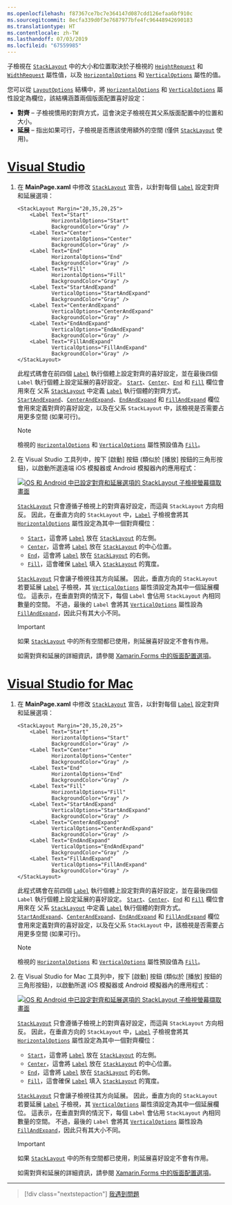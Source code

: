 ```yaml
---
ms.openlocfilehash: f87367ce7bc7e364147d087cdd126efaa6bf910c
ms.sourcegitcommit: 8ecfa339d0f3e7687977bfe4fc96448942690183
ms.translationtype: HT
ms.contentlocale: zh-TW
ms.lasthandoff: 07/03/2019
ms.locfileid: "67559985"
---
```

子檢視在 [`StackLayout`](xref:Xamarin.Forms.StackLayout) 中的大小和位置取決於子檢視的 [`HeightRequest`](xref:Xamarin.Forms.VisualElement.HeightRequest) 和 [`WidthRequest`](xref:Xamarin.Forms.VisualElement.WidthRequest) 屬性值，以及 [`HorizontalOptions`](xref:Xamarin.Forms.View.HorizontalOptions) 和 [`VerticalOptions`](xref:Xamarin.Forms.View.VerticalOptions) 屬性的值。

您可以從 [`LayoutOptions`](xref:Xamarin.Forms.LayoutOptions) 結構中，將 [`HorizontalOptions`](xref:Xamarin.Forms.View.HorizontalOptions) 和 [`VerticalOptions`](xref:Xamarin.Forms.View.VerticalOptions) 屬性設定為欄位，該結構涵蓋兩個版面配置喜好設定：

- **對齊** – 子檢視慣用的對齊方式，這會決定子檢視在其父系版面配置中的位置和大小。
- **延展** – 指出如果可行，子檢視是否應該使用額外的空間 (僅供 [`StackLayout`](xref:Xamarin.Forms.StackLayout) 使用)。

# <a name="visual-studiotabvswin"></a>[Visual Studio](#tab/vswin)

1. 在 **MainPage.xaml** 中修改 [`StackLayout`](xref:Xamarin.Forms.StackLayout) 宣告，以針對每個 [`Label`](xref:Xamarin.Forms.Label) 設定對齊和延展選項：

    ```xaml
    <StackLayout Margin="20,35,20,25">
        <Label Text="Start"
               HorizontalOptions="Start"
               BackgroundColor="Gray" />
        <Label Text="Center"
               HorizontalOptions="Center"
               BackgroundColor="Gray" />
        <Label Text="End"
               HorizontalOptions="End"
               BackgroundColor="Gray" />
        <Label Text="Fill"
               HorizontalOptions="Fill"
               BackgroundColor="Gray" />
        <Label Text="StartAndExpand"
               VerticalOptions="StartAndExpand"
               BackgroundColor="Gray" />
        <Label Text="CenterAndExpand"
               VerticalOptions="CenterAndExpand"
               BackgroundColor="Gray" />
        <Label Text="EndAndExpand"
               VerticalOptions="EndAndExpand"
               BackgroundColor="Gray" />
        <Label Text="FillAndExpand"
               VerticalOptions="FillAndExpand"
               BackgroundColor="Gray" />
    </StackLayout>
    ```

    此程式碼會在前四個 [`Label`](xref:Xamarin.Forms.Label) 執行個體上設定對齊的喜好設定，並在最後四個 `Label` 執行個體上設定延展的喜好設定。 [`Start`](xref:Xamarin.Forms.LayoutOptions.Start)、[`Center`](xref:Xamarin.Forms.LayoutOptions.Center)、[`End`](xref:Xamarin.Forms.LayoutOptions.End) 和 [`Fill`](xref:Xamarin.Forms.LayoutOptions.Fill) 欄位會用來在 父系 [`StackLayout`](xref:Xamarin.Forms.StackLayout) 中定義 [`Label`](xref:Xamarin.Forms.Label) 執行個體的對齊方式。 [`StartAndExpand`](xref:Xamarin.Forms.LayoutOptions.StartAndExpand)、[`CenterAndExpand`](xref:Xamarin.Forms.LayoutOptions.CenterAndExpand)、[`EndAndExpand`](xref:Xamarin.Forms.LayoutOptions.EndAndExpand) 和 [`FillAndExpand`](xref:Xamarin.Forms.LayoutOptions.FillAndExpand) 欄位會用來定義對齊的喜好設定，以及在父系 `StackLayout` 中，該檢視是否需要占用更多空間 (如果可行)。

    > [!NOTE]
    > 檢視的 [`HorizontalOptions`](xref:Xamarin.Forms.View.HorizontalOptions) 和 [`VerticalOptions`](xref:Xamarin.Forms.View.VerticalOptions) 屬性預設值為 [`Fill`](xref:Xamarin.Forms.LayoutOptions.Fill)。

1. 在 Visual Studio 工具列中，按下 [啟動]  按鈕 (類似於 [播放] 按鈕的三角形按鈕)，以啟動所選遠端 iOS 模擬器或 Android 模擬器內的應用程式：

    [![iOS 和 Android 中已設定對齊和延展選項的 StackLayout 子檢視螢幕擷取畫面](../images/alignment-expansion.png "包含標籤執行個體並已設定對齊和延展的 StackLayout")](../images/alignment-expansion-large.png#lightbox "包含標籤執行個體並已設定對齊和延展的 StackLayout")

    [`StackLayout`](xref:Xamarin.Forms.StackLayout) 只會遵循子檢視上的對齊喜好設定，而這與 `StackLayout` 方向相反。 因此，在垂直方向的 `StackLayout` 中，[`Label`](xref:Xamarin.Forms.Label) 子檢視會將其 [`HorizontalOptions`](xref:Xamarin.Forms.View.HorizontalOptions) 屬性設定為其中一個對齊欄位：

    - [`Start`](xref:Xamarin.Forms.LayoutOptions.Start)，這會將 [`Label`](xref:Xamarin.Forms.Label) 放在 [`StackLayout`](xref:Xamarin.Forms.StackLayout) 的左側。
    - [`Center`](xref:Xamarin.Forms.LayoutOptions.Center)，這會將 [`Label`](xref:Xamarin.Forms.Label) 放在 [`StackLayout`](xref:Xamarin.Forms.StackLayout) 的中心位置。
    - [`End`](xref:Xamarin.Forms.LayoutOptions.End)，這會將 [`Label`](xref:Xamarin.Forms.Label) 放在 [`StackLayout`](xref:Xamarin.Forms.StackLayout) 的右側。
    - [`Fill`](xref:Xamarin.Forms.LayoutOptions.Fill)，這會確保 [`Label`](xref:Xamarin.Forms.Label) 填入 [`StackLayout`](xref:Xamarin.Forms.StackLayout) 的寬度。

    [`StackLayout`](xref:Xamarin.Forms.StackLayout) 只會讓子檢視往其方向延展。 因此，垂直方向的 `StackLayout` 若要延展 [`Label`](xref:Xamarin.Forms.Label) 子檢視，其 [`VerticalOptions`](xref:Xamarin.Forms.View.VerticalOptions) 屬性須設定為其中一個延展欄位。 這表示，在垂直對齊的情況下，每個 `Label` 會佔用 `StackLayout` 內相同數量的空間。 不過，最後的 `Label` 會將其 [`VerticalOptions`](xref:Xamarin.Forms.View.VerticalOptions) 屬性設為 [`FillAndExpand`](xref:Xamarin.Forms.LayoutOptions.FillAndExpand)，因此只有其大小不同。

    > [!IMPORTANT]
    > 如果 [`StackLayout`](xref:Xamarin.Forms.StackLayout) 中的所有空間都已使用，則延展喜好設定不會有作用。

    如需對齊和延展的詳細資訊，請參閱 [Xamarin.Forms 中的版面配置選項](~/xamarin-forms/user-interface/layouts/layout-options.md)。

# <a name="visual-studio-for-mactabvsmac"></a>[Visual Studio for Mac](#tab/vsmac)

1. 在 **MainPage.xaml** 中修改 [`StackLayout`](xref:Xamarin.Forms.StackLayout) 宣告，以針對每個 [`Label`](xref:Xamarin.Forms.Label) 設定對齊和延展選項：

    ```xaml
    <StackLayout Margin="20,35,20,25">
        <Label Text="Start"
               HorizontalOptions="Start"
               BackgroundColor="Gray" />
        <Label Text="Center"
               HorizontalOptions="Center"
               BackgroundColor="Gray" />
        <Label Text="End"
               HorizontalOptions="End"
               BackgroundColor="Gray" />
        <Label Text="Fill"
               HorizontalOptions="Fill"
               BackgroundColor="Gray" />
        <Label Text="StartAndExpand"
               VerticalOptions="StartAndExpand"
               BackgroundColor="Gray" />
        <Label Text="CenterAndExpand"
               VerticalOptions="CenterAndExpand"
               BackgroundColor="Gray" />
        <Label Text="EndAndExpand"
               VerticalOptions="EndAndExpand"
               BackgroundColor="Gray" />
        <Label Text="FillAndExpand"
               VerticalOptions="FillAndExpand"
               BackgroundColor="Gray" />
    </StackLayout>
    ```

    此程式碼會在前四個 [`Label`](xref:Xamarin.Forms.Label) 執行個體上設定對齊的喜好設定，並在最後四個 `Label` 執行個體上設定延展的喜好設定。 [`Start`](xref:Xamarin.Forms.LayoutOptions.Start)、[`Center`](xref:Xamarin.Forms.LayoutOptions.Center)、[`End`](xref:Xamarin.Forms.LayoutOptions.End) 和 [`Fill`](xref:Xamarin.Forms.LayoutOptions.Fill) 欄位會用來在 父系 [`StackLayout`](xref:Xamarin.Forms.StackLayout) 中定義 [`Label`](xref:Xamarin.Forms.Label) 執行個體的對齊方式。 [`StartAndExpand`](xref:Xamarin.Forms.LayoutOptions.StartAndExpand)、[`CenterAndExpand`](xref:Xamarin.Forms.LayoutOptions.CenterAndExpand)、[`EndAndExpand`](xref:Xamarin.Forms.LayoutOptions.EndAndExpand) 和 [`FillAndExpand`](xref:Xamarin.Forms.LayoutOptions.FillAndExpand) 欄位會用來定義對齊的喜好設定，以及在父系 `StackLayout` 中，該檢視是否需要占用更多空間 (如果可行)。

    > [!NOTE]
    > 檢視的 [`HorizontalOptions`](xref:Xamarin.Forms.View.HorizontalOptions) 和 [`VerticalOptions`](xref:Xamarin.Forms.View.VerticalOptions) 屬性預設值為 [`Fill`](xref:Xamarin.Forms.LayoutOptions.Fill)。

1. 在 Visual Studio for Mac 工具列中，按下 [啟動]  按鈕 (類似於 [播放] 按鈕的三角形按鈕)，以啟動所選 iOS 模擬器或 Android 模擬器內的應用程式：

    [![iOS 和 Android 中已設定對齊和延展選項的 StackLayout 子檢視螢幕擷取畫面](../images/alignment-expansion.png "包含標籤執行個體並已設定對齊和延展的 StackLayout")](../images/alignment-expansion-large.png#lightbox "包含標籤執行個體並已設定對齊和延展的 StackLayout")

    [`StackLayout`](xref:Xamarin.Forms.StackLayout) 只會遵循子檢視上的對齊喜好設定，而這與 `StackLayout` 方向相反。 因此，在垂直方向的 `StackLayout` 中，[`Label`](xref:Xamarin.Forms.Label) 子檢視會將其 [`HorizontalOptions`](xref:Xamarin.Forms.View.HorizontalOptions) 屬性設定為其中一個對齊欄位：

    - [`Start`](xref:Xamarin.Forms.LayoutOptions.Start)，這會將 [`Label`](xref:Xamarin.Forms.Label) 放在 [`StackLayout`](xref:Xamarin.Forms.StackLayout) 的左側。
    - [`Center`](xref:Xamarin.Forms.LayoutOptions.Center)，這會將 [`Label`](xref:Xamarin.Forms.Label) 放在 [`StackLayout`](xref:Xamarin.Forms.StackLayout) 的中心位置。
    - [`End`](xref:Xamarin.Forms.LayoutOptions.End)，這會將 [`Label`](xref:Xamarin.Forms.Label) 放在 [`StackLayout`](xref:Xamarin.Forms.StackLayout) 的右側。
    - [`Fill`](xref:Xamarin.Forms.LayoutOptions.Fill)，這會確保 [`Label`](xref:Xamarin.Forms.Label) 填入 [`StackLayout`](xref:Xamarin.Forms.StackLayout) 的寬度。

    [`StackLayout`](xref:Xamarin.Forms.StackLayout) 只會讓子檢視往其方向延展。 因此，垂直方向的 `StackLayout` 若要延展 [`Label`](xref:Xamarin.Forms.Label) 子檢視，其 [`VerticalOptions`](xref:Xamarin.Forms.View.VerticalOptions) 屬性須設定為其中一個延展欄位。 這表示，在垂直對齊的情況下，每個 `Label` 會佔用 `StackLayout` 內相同數量的空間。 不過，最後的 `Label` 會將其 [`VerticalOptions`](xref:Xamarin.Forms.View.VerticalOptions) 屬性設為 [`FillAndExpand`](xref:Xamarin.Forms.LayoutOptions.FillAndExpand)，因此只有其大小不同。

    > [!IMPORTANT]
    > 如果 [`StackLayout`](xref:Xamarin.Forms.StackLayout) 中的所有空間都已使用，則延展喜好設定不會有作用。

    如需對齊和延展的詳細資訊，請參閱 [Xamarin.Forms 中的版面配置選項](~/xamarin-forms/user-interface/layouts/layout-options.md)。

-----

> [!div class="nextstepaction"]
> [我遇到問題](https://github.com/MicrosoftDocs/xamarin-docs/issues/new?title=StackLayout+Tutorial+Step+3+Feedback&template=tutorial_template.md)
